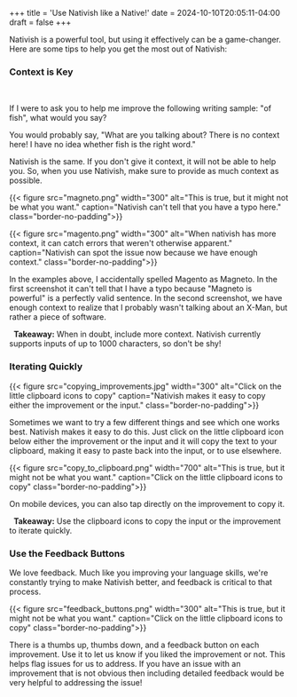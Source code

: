 +++
title = 'Use Nativish like a Native!'
date = 2024-10-10T20:05:11-04:00
draft = false
+++

Nativish is a powerful tool, but using it effectively can be a game-changer. Here are some tips to help you get the most out of Nativish:

### Context is Key
&nbsp;

If I were to ask you to help me improve the following writing sample: "of fish", what would you say?

You would probably say, "What are you talking about? There is no context here! I have no idea whether fish is the right word."

Nativish is the same. If you don't give it context, it will not be able to help you. So, when you use Nativish, make sure to provide as much context as possible.

{{< figure src="magneto.png" width="300" alt="This is true, but it might not be what you want." caption="Nativish can't tell that you have a typo here." class="border-no-padding">}}

{{< figure src="magento.png" width="300" alt="When nativish has more context, it can catch errors that weren't otherwise apparent." caption="Nativish can spot the issue now because we have enough context." class="border-no-padding">}}

In the examples above, I accidentally spelled Magento as Magneto. In the first screenshot it can't tell that I have a typo because "Magneto is powerful" is a perfectly valid sentence. In the second screenshot, we have enough context to realize that I probably wasn't talking about an X-Man, but rather a piece of software.

&nbsp;
**Takeaway:** When in doubt, include more context. Nativish currently supports inputs of up to 1000 characters, so don't be shy!

### Iterating Quickly

{{< figure src="copying_improvements.jpg" width="300" alt="Click on the little clipboard icons to copy" caption="Nativish makes it easy to copy either the improvement or the input." class="border-no-padding">}}

Sometimes we want to try a few different things and see which one works best. Nativish makes it easy to do this. Just click on the little clipboard icon below either the improvement or the input and it will copy the text to your clipboard, making it easy to paste back into the input, or to use elsewhere.

{{< figure src="copy_to_clipboard.png" width="700" alt="This is true, but it might not be what you want." caption="Click on the little clipboard icons to copy" class="border-no-padding">}}

On mobile devices, you can also tap directly on the improvement to copy it.

&nbsp;
**Takeaway:** Use the clipboard icons to copy the input or the improvement to iterate quickly.

### Use the Feedback Buttons

We love feedback. Much like you improving your language skills, we're constantly trying to make Nativish better, and feedback is critical to that process.

{{< figure src="feedback_buttons.png" width="300" alt="This is true, but it might not be what you want." caption="Click on the little clipboard icons to copy" class="border-no-padding">}}

There is a thumbs up, thumbs down, and a feedback button on each improvement. Use it to let us know if you liked the improvement or not. This helps flag issues for us to address. If you have an issue with an improvement that is not obvious then including detailed feedback would be very helpful to addressing the issue!
